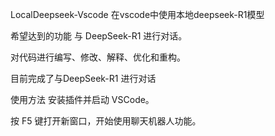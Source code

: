 LocalDeepseek-Vscode
在vscode中使用本地deepseek-R1模型

希望达到的功能
与 DeepSeek-R1 进行对话。

对代码进行编写、修改、解释、优化和重构。

目前完成了与DeepSeek-R1 进行对话

使用方法
安装插件并启动 VSCode。

按 F5 键打开新窗口，开始使用聊天机器人功能。
